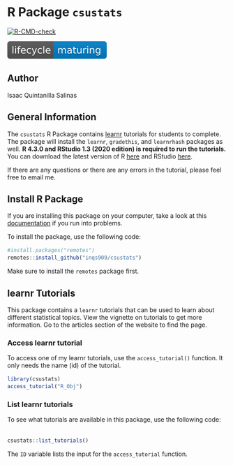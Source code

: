 
<!-- README.md is generated from README.Rmd. Please edit that file -->

# R Package `csustats`

<!-- badges: start -->

[![R-CMD-check](https://github.com/inqs909/csustats/actions/workflows/R-CMD-check.yaml/badge.svg)](https://github.com/inqs909/csustats/actions/workflows/R-CMD-check.yaml)

![](man/figures/lifecycle-maturing.svg)

<!-- badges: end -->

## Author

Isaac Quintanilla Salinas

## General Information

The `csustats` R Package contains
[learnr](https://rstudio.github.io/learnr/) tutorials for students to
complete. The package will install the `learnr`, `gradethis`, and
`learnrhash` packages as well. **R 4.3.0 and RStudio 1.3 (2020 edition)
is required to run the tutorials.** You can download the latest version
of R [here](https://cloud.r-project.org/) and RStudio
[here](https://posit.co/download/rstudio-desktop/).

If there are any questions or there are any errors in the tutorial,
please feel free to email me.

## Install R Package

If you are installing this package on your computer, take a look at this
[documentation](https://www.inqs.info/csustats/articles/install.html) if
you run into problems.

To install the package, use the following code:

``` r
#install.packages("remotes")
remotes::install_github("inqs909/csustats")
```

Make sure to install the `remotes` package first.

## learnr Tutorials

This package contains a `learnr` tutorials that can be used to learn
about different statistical topics. View the vignette on tutorials to
get more information. Go to the articles section of the website to find
the page.

### Access learnr tutorial

To access one of my learnr tutorials, use the `access_tutorial()`
function. It only needs the name (id) of the tutorial.

``` r
library(csustats)
access_tutorial("R_Obj")
```

### List learnr tutorials

To see what tutorials are available in this package, use the following
code:

``` r

csustats::list_tutorials()
```

The `ID` variable lists the input for the `access_tutorial` function.
